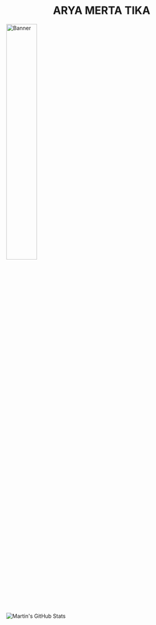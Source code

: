 <div align="center">
  <h1>ARYA MERTA TIKA</h1>
</div>
<img src="https://raw.githubusercontent.com/AryaMerta/AryaMerta/main/img/pp.jpg" alt="Banner" width="40%" align="center"/>
<br />
<img align="center" src="https://github-readme-stats.vercel.app/api?username=AryaMerta&show_icons=true&line_height=27&count_private=true&title_color=ffffff&text_color=c9cacc&icon_color=2bbc8a&bg_color=1d1f21" alt="Martin's GitHub Stats" />
